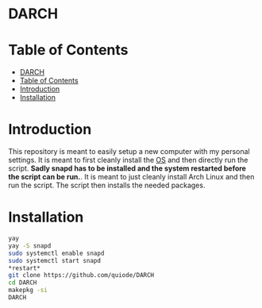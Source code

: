 # DARCH

# Table of Contents

- [DARCH](#darch)
- [Table of Contents](#table-of-contents)
- [Introduction](#introduction)
- [Installation](#installation)

# Introduction

This repository is meant to easily setup a new computer with my personal settings. It is meant to first cleanly install the [OS](https://archcraft.io/) and then directly run the script. **Sadly snapd has to be installed and the system restarted before the script can be run.**. It is meant to just cleanly install Arch Linux and then run the script. The script then installs the needed packages.

# Installation

<!-- AS AUR PACKAGE OR JUST PACKAGE STANDALONE https://wiki.archlinux.org/title/Creating_packages -->

```bash
yay
yay -S snapd
sudo systemctl enable snapd
sudo systemctl start snapd
*restart*
git clone https://github.com/quiode/DARCH
cd DARCH
makepkg -si
DARCH
```
